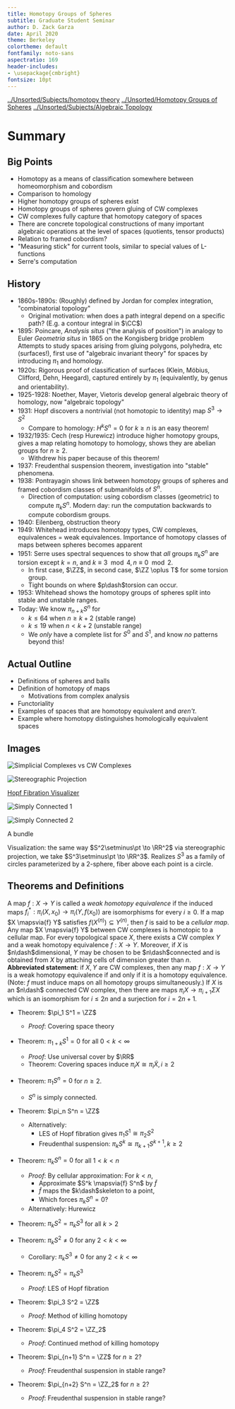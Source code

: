 ```yaml
---
title: Homotopy Groups of Spheres 
subtitle: Graduate Student Seminar
author: D. Zack Garza
date: April 2020
theme: Berkeley 
colortheme: default 
fontfamily: noto-sans
aspectratio: 169
header-includes:
- \usepackage{cmbright}
fontsize: 10pt
---
```


[../Unsorted/Subjects/homotopy theory](../Unsorted/Subjects/homotopy%20theory.md)
[../Unsorted/Homotopy Groups of Spheres](../Unsorted/Homotopy%20Groups%20of%20Spheres.md)
[../Unsorted/Subjects/Algebraic Topology](../Unsorted/Subjects/Algebraic%20Topology.md)

# Summary

## Big Points 

- Homotopy as a means of classification somewhere between homeomorphism and cobordism
- Comparison to homology
- Higher homotopy groups of spheres exist
- Homotopy groups of spheres govern gluing of CW complexes
- CW complexes fully capture that homotopy category of spaces
- There are concrete topological constructions of many important algebraic operations at the level of spaces (quotients, tensor products)
- Relation to framed cobordism?
- "Measuring stick" for current tools, similar to special values of L-functions
- Serre's computation

## History

- 1860s-1890s: (Roughly) defined by Jordan for complex integration, "combinatorial topology"
  - Original motivation: when does a path integral depend on a specific path? (E.g. a contour integral in $\CC$)
- 1895: Poincare, *Analysis situs* ("the analysis of position") in analogy to Euler *Geometria situs* in 1865 on the Kongisberg bridge problem
    Attempts to study spaces arising from gluing polygons, polyhedra, etc (surfaces!), first use of "algebraic invariant theory" for spaces by introducing $\pi_1$ and homology.
- 1920s: Rigorous proof of classification of surfaces (Klein, Möbius, Clifford, Dehn, Heegard), captured entirely by $\pi_1$ (equivalently, by genus and orientability).
- 1925-1928: Noether, Mayer, Vietoris develop general algebraic theory of homology, now "algebraic topology"
- 1931: Hopf discovers a nontrivial (not homotopic to identity) map $S^3 \to S^2$
  - Compare to homology: $H^k S^n = 0$ for $k\geq n$ is an easy theorem!
- 1932/1935: Cech (resp Hurewicz) introduce higher homotopy groups, gives a map relating homotopy to homology, shows they are abelian groups for $n\geq 2$.
  - Withdrew his paper because of this theorem!
- 1937: Freudenthal suspension theorem, investigation into "stable" phenomena.
- 1938: Pontrayagin shows link between homotopy groups of spheres and framed cobordism classes of submanifolds of $S^n$.
  - Direction of computation: using cobordism classes (geometric) to compute $\pi_k S^n$. Modern day: run the computation backwards to compute cobordism groups.
- 1940: Eilenberg, obstruction theory
- 1949: Whitehead introduces homotopy types, CW complexes, equivalences = weak equivalences. Importance of homotopy classes of maps between spheres becomes apparent
- 1951: Serre uses spectral sequences to show that *all* groups $\pi_k S^n$ are torsion except $k=n$, and $k\equiv 3\mod 4, n\equiv 0 \mod 2$.
  - In first case, $\ZZ$, in second case, $\ZZ \oplus T$ for some torsion group.
  - Tight bounds on where $p\dash$torsion can occur.
- 1953: Whitehead shows the homotopy groups of spheres split into stable and unstable ranges. 
- Today: We know $\pi_{n+k}S^n$ for 
  - $k \leq 64$ when $n\geq k+2$ (stable range)
  - $k \leq 19$ when $n < k+2$ (unstable range) 
  - We *only* have a complete list for $S^0$ and $S^1$, and know *no* patterns beyond this!

## Actual Outline

- Definitions of spheres and balls
- Definition of homotopy of maps
  - Motivations from complex analysis
- Functoriality 
- Examples of spaces that are homotopy equivalent and *aren't*.
- Example where homotopy distinguishes homologically equivalent spaces


## Images


![Simplicial Complexes vs CW Complexes](../figures/figures%201/image_2020-04-27-19-59-02.png)

![Stereographic Projection](../figures/figures%201/image_2020-04-27-20-43-11.png)

[Hopf Fibration Visualizer](http://philogb.github.io/page/hopf/#)

![Simply Connected 1](../figures/figures%201/image_2020-04-27-21-32-02.png)

![Simply Connected 2](../figures/figures%201/image_2020-04-27-21-32-31.png)

A bundle

<!--\begin{center}-->
<!--\begin{tikzcd}-->
<!--S_1 \ar[r] & S^3\ar[d] \\-->
<!--& S^1-->
<!--\end{tikzcd}-->
<!--\end{center}-->

Visualization: the same way $S^2\setminus\pt \to \RR^2$ via stereographic projection, we take $S^3\setminus\pt \to \RR^3$.
Realizes $S^3$ as a family of circles parameterized by a 2-sphere, fiber above each point is a circle.


## Theorems and Definitions

A map $f: X \to Y$ is called a *weak homotopy equivalence* if the induced maps $f^*_i: \pi_i(X, x_0) \to \pi_i(Y, f(x_0))$ are isomorphisms for every $i \geq 0$.
If a map $X \mapsvia{f} Y$ satisfies $f(X^{(n)}) \subseteq Y^{(n)}$, then $f$ is said to be a *cellular map*.
Any map $X \mapsvia{f} Y$ between CW complexes is homotopic to a cellular map.
For every topological space $X$, there exists a CW complex $Y$ and a weak homotopy equivalence $f: X \to Y$. Moreover, if $X$ is $n\dash$dimensional, $Y$ may be chosen to be $n\dash$connected and is obtained from $X$ by attaching cells of dimension greater than $n$.
**Abbreviated statement**: if $X, Y$ are CW complexes, then any map $f: X \to Y$ is a weak homotopy equivalence if and only if it is a homotopy equivalence.
(Note: $f$ must induce maps on all homotopy groups simultaneously.)
If $X$ is an $n\dash$ connected CW complex, then there are maps $\pi_i X \to \pi_{i+1} \Sigma X$ which is an isomorphism for $i\leq 2n$ and a surjection for $i=2n+1$.

- Theorem: $\pi_1 S^1 = \ZZ$
  - *Proof*: Covering space theory

- Theorem: $\pi_{1+k} S^1 = 0$ for all $0 < k < \infty$
  - *Proof*: Use universal cover by $\RR$
  - Theorem: Covering spaces induce  $\pi_i X \cong \pi_i \tilde X, i \geq 2$

- Theorem: $\pi_1 S^n = 0$ for $n \geq 2$.
  - $S^n$ is simply connected.

- Theorem: $\pi_n S^n = \ZZ$
  - Alternatively:
    - LES of Hopf fibration gives $\pi_1 S^1 \cong \pi_2 S^2$
    - Freudenthal suspension: $\pi_k S^k \cong  \pi_{k+1} S^{k+1}, k \geq 2$

- Theorem: $\pi_k S^n = 0$ for all $1 < k < n$
  - *Proof*: By cellular approximation: For $k < n$,
    - Approximate $S^k \mapsvia{f} S^n$ by $\tilde f$
    - $\tilde f$ maps the $k\dash$skeleton to a point,
    - Which forces $\pi_k S^n = 0$?
  - Alternatively: Hurewicz

- Theorem: $\pi_k S^2 = \pi_k S^3$ for all $k > 2$

- Theorem: $\pi_k S^2 \neq 0$ for any $2 < k < \infty$
  - Corollary: $\pi_k S^3 \neq 0$ for any $2 < k < \infty$

- Theorem: $\pi_k S^2 = \pi_k S^3$
  - *Proof*: LES of Hopf fibration

- Theorem: $\pi_3 S^2 = \ZZ$
  - *Proof*: Method of killing homotopy

- Theorem: $\pi_4 S^2 = \ZZ_2$
  - *Proof*: Continued method of killing homotopy

- Theorem: $\pi_{n+1} S^n = \ZZ$ for $n \geq 2$?
  - *Proof*: Freudenthal suspension in stable range?

- Theorem: $\pi_{n+2} S^n = \ZZ_2$ for $n \geq 2$?
  - *Proof*: Freudenthal suspension in stable range?
